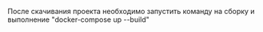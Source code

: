 После скачивания проекта необходимо запустить команду на сборку и выполнение "docker-compose up --build"
